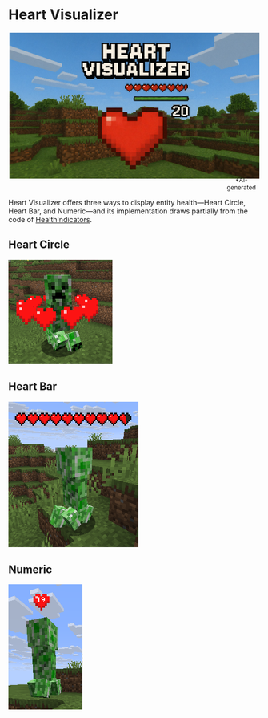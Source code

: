 # Heart Visualizer
<div style="text-align:center">
  <img src="res/Heart%20Visualizer_16_9.png" alt="mod"/>
  <p style="font-size: 12px; margin: -8px 2px 2px 430px; 0;">*AI-generated</p>
</div>

Heart Visualizer offers three ways to display entity health—Heart Circle, Heart Bar, and Numeric—and its implementation draws partially from the code of [HealthIndicators](https://github.com/AdyTech99/HealthIndicators).

## Heart Circle
![Circle.png](res/Circle.png)

## Heart Bar
![Bar.png](res/Bar.png)

## Numeric
![Numeric.png](res/Numeric.png)
